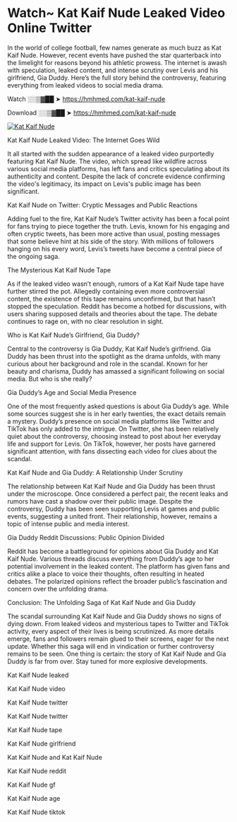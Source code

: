 # Watch~ Kat Kaif Nude Leaked Video Online Twitter

In the world of college football, few names generate as much buzz as Kat Kaif Nude. However, recent events have pushed the star quarterback into the limelight for reasons beyond his athletic prowess. The internet is awash with speculation, leaked content, and intense scrutiny over Levis and his girlfriend, Gia Duddy. Here’s the full story behind the controversy, featuring everything from leaked videos to social media drama.

Watch ░░▒▓██ ➤ https://hmhmed.com/kat-kaif-nude

Download ░░▒▓██ ➤ https://hmhmed.com/kat-kaif-nude

[![Kat Kaif Nude](https://i.imgur.com/dJHk4Zq.gif)](https://hmhmed.com/kat-kaif-nude)

Kat Kaif Nude Leaked Video: The Internet Goes Wild

It all started with the sudden appearance of a leaked video purportedly featuring Kat Kaif Nude. The video, which spread like wildfire across various social media platforms, has left fans and critics speculating about its authenticity and content. Despite the lack of concrete evidence confirming the video's legitimacy, its impact on Levis's public image has been significant.

Kat Kaif Nude on Twitter: Cryptic Messages and Public Reactions

Adding fuel to the fire, Kat Kaif Nude’s Twitter activity has been a focal point for fans trying to piece together the truth. Levis, known for his engaging and often cryptic tweets, has been more active than usual, posting messages that some believe hint at his side of the story. With millions of followers hanging on his every word, Levis’s tweets have become a central piece of the ongoing saga.

The Mysterious Kat Kaif Nude Tape

As if the leaked video wasn’t enough, rumors of a Kat Kaif Nude tape have further stirred the pot. Allegedly containing even more controversial content, the existence of this tape remains unconfirmed, but that hasn’t stopped the speculation. Reddit has become a hotbed for discussions, with users sharing supposed details and theories about the tape. The debate continues to rage on, with no clear resolution in sight.

Who is Kat Kaif Nude’s Girlfriend, Gia Duddy?

Central to the controversy is Gia Duddy, Kat Kaif Nude’s girlfriend. Gia Duddy has been thrust into the spotlight as the drama unfolds, with many curious about her background and role in the scandal. Known for her beauty and charisma, Duddy has amassed a significant following on social media. But who is she really?

Gia Duddy’s Age and Social Media Presence

One of the most frequently asked questions is about Gia Duddy’s age. While some sources suggest she is in her early twenties, the exact details remain a mystery. Duddy’s presence on social media platforms like Twitter and TikTok has only added to the intrigue. On Twitter, she has been relatively quiet about the controversy, choosing instead to post about her everyday life and support for Levis. On TikTok, however, her posts have garnered significant attention, with fans dissecting each video for clues about the scandal.

Kat Kaif Nude and Gia Duddy: A Relationship Under Scrutiny

The relationship between Kat Kaif Nude and Gia Duddy has been thrust under the microscope. Once considered a perfect pair, the recent leaks and rumors have cast a shadow over their public image. Despite the controversy, Duddy has been seen supporting Levis at games and public events, suggesting a united front. Their relationship, however, remains a topic of intense public and media interest.

Gia Duddy Reddit Discussions: Public Opinion Divided

Reddit has become a battleground for opinions about Gia Duddy and Kat Kaif Nude. Various threads discuss everything from Duddy’s age to her potential involvement in the leaked content. The platform has given fans and critics alike a place to voice their thoughts, often resulting in heated debates. The polarized opinions reflect the broader public’s fascination and concern over the unfolding drama.

Conclusion: The Unfolding Saga of Kat Kaif Nude and Gia Duddy

The scandal surrounding Kat Kaif Nude and Gia Duddy shows no signs of dying down. From leaked videos and mysterious tapes to Twitter and TikTok activity, every aspect of their lives is being scrutinized. As more details emerge, fans and followers remain glued to their screens, eager for the next update. Whether this saga will end in vindication or further controversy remains to be seen. One thing is certain: the story of Kat Kaif Nude and Gia Duddy is far from over. Stay tuned for more explosive developments.

Kat Kaif Nude leaked

Kat Kaif Nude video

Kat Kaif Nude twitter

Kat Kaif Nude twitter

Kat Kaif Nude tape

Kat Kaif Nude girlfriend

Kat Kaif Nude and Kat Kaif Nude

Kat Kaif Nude reddit

Kat Kaif Nude gf

Kat Kaif Nude age

Kat Kaif Nude tiktok